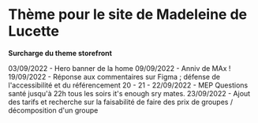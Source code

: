 # Thème pour le site de Madeleine de Lucette
**Surcharge du theme storefront**

03/09/2022 - Hero banner de la home
09/09/2022 - Anniv de MAx !
19/09/2022 - Réponse aux commentaires sur Figma ; défense de l'accessibilité et du référencement
20 - 21 - 22/09/2022 - MEP Questions santé jusqu'à 22h tous les soirs it's enough sry mates.
23/09/2022 - Ajout des tarifs et recherche sur la faisabilité de faire des prix de groupes / décomposition d'un groupe